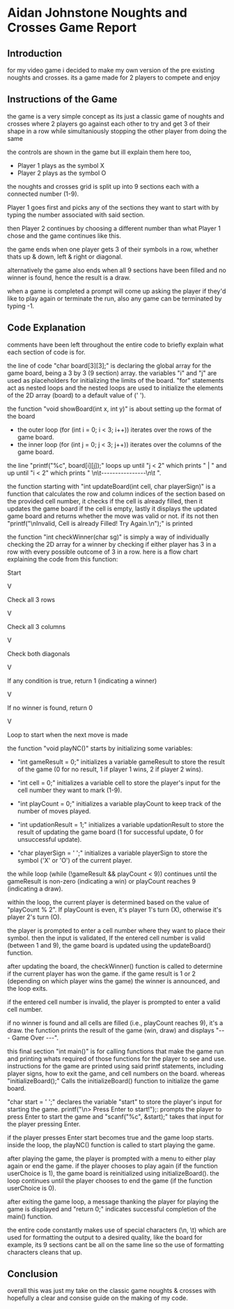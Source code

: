 # Aidan Johnstone Noughts and Crosses Game Report

## Introduction
for my video game i decided to make my own version of the pre existing noughts and crosses.
its a game made for 2 players to compete and enjoy

## Instructions of the Game

the game is a very simple concept as its just a classic game of noughts and crosses where 2 players go against each other 
to try and get 3 of their shape in a row while simultaniously stopping the other player from
doing the same

the controls are shown in the game but ill explain them here too,

- Player 1 plays as the symbol X
- Player 2 plays as the symbol O

the noughts and crosses grid is split up into 9 sections each with a connected number (1-9).

Player 1 goes first and picks any of the sections they want to start with by typing the number associated with said section.

then Player 2 continues by choosing a different number than what Player 1 chose and the game continues like this.

the game ends when one player gets 3 of their symbols in a row, whether thats up & down, left & right or diagonal.

alternatively the game also ends when all 9 sections have been filled and no winner is found, hence the result is a draw.

when a game is completed a prompt will come up asking the player if they'd like to play again or terminate the run, also any game can be terminated by typing -1.

## Code Explanation

comments have been left throughout the entire code to briefly explain what each section of code is for.

the line of code "char board[3][3];" is declaring the global array for the game board, being a 3 by 3 (9 section) array.
the variables "i" and "j" are used as placeholders for initializing the limits of the board.
"for" statements act as nested loops and the nested loops are used to initialize the elements of the 2D array (board) to a default value of (' ').

the function "void showBoard(int x, int y)" is about setting up the format of the board 

- the outer loop (for (int i = 0; i < 3; i++)) iterates over the rows of the game board.
- the inner loop (for (int j = 0; j < 3; j++)) iterates over the columns of the game board.

the line "printf("%c", board[i][j]);" loops up until "j < 2" which prints " | " and up until "i < 2" which prints " \n\t----------------\n\t ".

the function starting with "int updateBoard(int cell, char playerSign)" is a function that calculates the row and column indices of the section based on the provided cell number, it checks if the cell is already filled, then it updates the game board if the cell is empty, lastly it displays the updated game board and returns whether the move was valid or not.
if its not then "printf("\nInvalid, Cell is already Filled! Try Again.\n");" is printed

the function "int checkWinner(char sg)" is simply a way of individually checking the 2D array for a winner by checking if either player has 3 in a row with every possible outcome of 3 in a row.
here is a flow chart explaining the code from this function:

Start

V

Check all 3 rows

V

Check all 3 columns

V

Check both diagonals

V

If any condition is true, return 1 (indicating a winner)

V

If no winner is found, return 0

V

Loop to start when the next move is made

the function "void playNC()" starts by initializing some variables:

- "int gameResult = 0;" initializes a variable gameResult to store the result of the game (0 for no result, 1 if player 1 wins, 2 if player 2 wins).
  
- "int cell = 0;" initializes a variable cell to store the player's input for the cell number they want to mark (1-9).

- "int playCount = 0;" initializes a variable playCount to keep track of the number of moves played.

- "int updationResult = 1;" initializes a variable updationResult to store the result of updating the game board (1 for successful update, 0 for unsuccessful update).

- "char playerSign = ' ';" initializes a variable playerSign to store the symbol ('X' or 'O') of the current player.

the while loop (while (!gameResult && playCount < 9)) continues until the gameResult is non-zero (indicating a win) or playCount reaches 9 (indicating a draw).

within the loop, the current player is determined based on the value of "playCount % 2". If playCount is even, it's player 1's turn (X), otherwise it's player 2's turn (O).

the player is prompted to enter a cell number where they want to place their symbol.
then the input is validated, If the entered cell number is valid (between 1 and 9), the game board is updated using the updateBoard() function.

after updating the board, the checkWinner() function is called to determine if the current player has won the game.
if the game result is 1 or 2 (depending on which player wins the game) the winner is announced, and the loop exits.

if the entered cell number is invalid, the player is prompted to enter a valid cell number.

if no winner is found and all cells are filled (i.e., playCount reaches 9), it's a draw.
the function prints the result of the game (win, draw) and displays "--- Game Over ---".

this final section "int main()" is for calling functions that make the game run and printing whats required of those functions for the player to see and use.
instructions for the game are printed using said printf statements, including player signs, how to exit the game, and cell numbers on the board. 
whereas "initializeBoard();" Calls the initializeBoard() function to initialize the game board.

"char start = ' ';" declares the variable "start" to store the player's input for starting the game.
printf("\n> Press Enter to start!");: prompts the player to press Enter to start the game and "scanf("%c", &start);" takes that input for the player pressing Enter.

if the player presses Enter start becomes true and the game loop starts.
inside the loop, the playNC() function is called to start playing the game.

after playing the game, the player is prompted with a menu to either play again or end the game.
if the player chooses to play again (if the function userChoice is 1), the game board is reinitialized using initializeBoard().
the loop continues until the player chooses to end the game (if the function userChoice is 0).

after exiting the game loop, a message thanking the player for playing the game is displayed and "return 0;" indicates successful completion of the main() function.

the entire code constantly makes use of special characters (\n, \t) which are used for formatting the output to a desired quality, like the board for example, its 9 sections cant be all on the same line so the use of formatting characters cleans that up.

## Conclusion 

overall this was just my take on the classic game noughts & crosses with hopefully a clear and consise guide on the making of my code.

